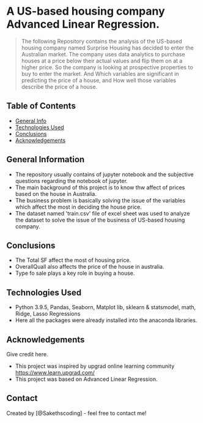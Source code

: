 # A US-based housing company Advanced Linear Regression.
> The following Repository contains the analysis of the US-based housing company named Surprise Housing has decided to enter the Australian market. The company uses data analytics to purchase houses at a price below their actual values and flip them on at a higher price. So the company is looking at prospective properties to buy to enter the market. And Which variables are significant in predicting the price of a house, and How well those variables describe the price of a house.


## Table of Contents
* [General Info](#general-information)
* [Technologies Used](#technologies-used)
* [Conclusions](#conclusions)
* [Acknowledgements](#acknowledgements)

<!-- You can include any other section that is pertinent to your problem -->

## General Information
- The repository usually contains of jupyter notebook and the subjective questions regarding the notebook of jupyter.
- The main background of this project is to know thw affect of prices based on the house in Australia.
- The business problem is basically solving the issue of the variables which affect the most in deciding the house price.
- The dataset named 'train.csv' file of excel sheet was used to analyze the dataset to solve the issue of the business of US-based housing company.

<!-- You don't have to answer all the questions - just the ones relevant to your project. -->

## Conclusions
- The Total SF affect the most of housing price.
- OverallQuall also affects the price of the house in australia.
- Type fo sale plays a key role in buying a house.

<!-- You don't have to answer all the questions - just the ones relevant to your project. -->


## Technologies Used
- Python 3.9.5, Pandas, Seaborn, Matplot lib, sklearn & statsmodel, math, Ridge, Lasso Regressions
- Here all the packages were already installed into the anaconda libraries.

<!-- As the libraries versions keep on changing, it is recommended to mention the version of library used in this project -->

## Acknowledgements
Give credit here.
- This project was inspired by upgrad online learning community https://www.learn.upgrad.com/
- This project was based on Advanced Linear Regression.


## Contact
Created by [@Sakethscoding] - feel free to contact me!


<!-- Optional -->
<!-- ## License -->
<!-- This project is open source and available under the [... License](). -->

<!-- You don't have to include all sections - just the one's relevant to your project -->